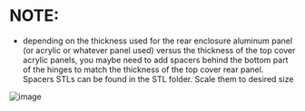 # NOTE:
- depending on the thickness used for the rear enclosure aluminum panel (or acrylic or whatever panel used) versus the thickness of the top cover acrylic panels, you maybe need to add spacers behind the bottom part of the hinges to match the thickness of the top cover rear panel. Spacers STLs can be found in the STL folder. Scale them to desired size

![image](https://user-images.githubusercontent.com/37383368/145326149-0c7f50ab-b33d-4aca-a35e-0948500e6dd3.png)
